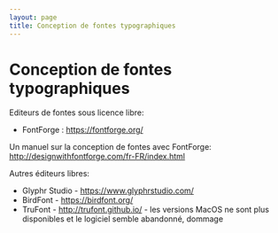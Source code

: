 ```yaml
---
layout: page
title: Conception de fontes typographiques
---
```


# Conception de fontes typographiques

Editeurs de fontes sous licence libre:

- FontForge : https://fontforge.org/

Un manuel sur la conception de fontes avec FontForge: http://designwithfontforge.com/fr-FR/index.html

Autres éditeurs libres:
 
- Glyphr Studio - https://www.glyphrstudio.com/
- BirdFont - https://birdfont.org/
- TruFont - http://trufont.github.io/ - les versions MacOS ne sont plus disponibles et le logiciel semble abandonné, dommage
